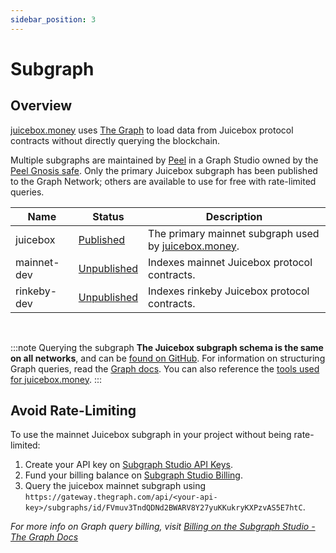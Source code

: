 ```yaml
---
sidebar_position: 3
---
```


# Subgraph

## Overview

[juicebox.money](https://juicebox.money) uses [The Graph](https://thegraph.com/) to load data from Juicebox protocol contracts without directly querying the blockchain.

Multiple subgraphs are maintained by [Peel](https://discord.gg/b4rpjgGPHX) in a Graph Studio owned by the [Peel Gnosis safe](https://gnosis-safe.io/app/eth:0x0e9D15e28e3De9bB3CF64FFbC2f2F49Da9Ac545B). Only the primary Juicebox subgraph has been published to the Graph Network; others are available to use for free with rate-limited queries.

|Name|Status|Description|
|-|-|-|
|juicebox|[Published](https://thegraph.com/explorer/subgraph?id=FVmuv3TndQDNd2BWARV8Y27yuKKukryKXPzvAS5E7htC&view=Overview)|The primary mainnet subgraph used by [juicebox.money](https://juicebox.money).|
|mainnet-dev|[Unpublished](https://api.studio.thegraph.com/query/30654/mainnet-dev/0.1.0)|Indexes mainnet Juicebox protocol contracts.|
|rinkeby-dev|[Unpublished](https://api.studio.thegraph.com/query/30654/rinkeby-dev/0.1.0)|Indexes rinkeby Juicebox protocol contracts.|

<br/>

:::note Querying the subgraph
**The Juicebox subgraph schema is the same on all networks**, and can be [found on GitHub](https://github.com/jbx-protocol/juice-subgraph/blob/main/schema.graphql). For information on structuring Graph queries, read the [Graph docs](https://thegraph.com/docs/en/querying/querying-the-graph/). You can also reference the [tools used for juicebox.money](https://github.com/jbx-protocol/juice-interface/blob/5117545d17c7c2336207381be5b1c46f67fad459/src/utils/graph.ts#L240).
:::

## Avoid Rate-Limiting

To use the mainnet Juicebox subgraph in your project without being rate-limited:
1. Create your API key on [Subgraph Studio API Keys](https://thegraph.com/studio/apikeys/).
2. Fund your billing balance on [Subgraph Studio Billing](https://thegraph.com/studio/billing/).
3. Query the juicebox mainnet subgraph using `https://gateway.thegraph.com/api/<your-api-key>/subgraphs/id/FVmuv3TndQDNd2BWARV8Y27yuKKukryKXPzvAS5E7htC`.

*For more info on Graph query billing, visit [Billing on the Subgraph Studio -  The Graph Docs](https://thegraph.com/docs/en/querying/billing/)*

